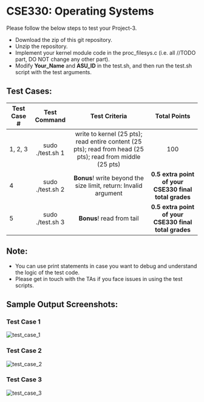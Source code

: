 # CSE330: Operating Systems 

Please follow the below steps to test your Project-3. 

- Download the zip of this git repository.
- Unzip the repository.
- Implement your kernel module code in the proc\_filesys.c (i.e. all //TODO part, DO NOT change any other part).
- Modify **Your_Name** and **ASU_ID** in the test.sh, and then run the test.sh script with the test arguments. 

## Test Cases:

| Test Case #   | Test Command  | Test Criteria  | Total Points |
| ------------- |:-------------:| :-----:|:-----:|
| 1, 2, 3 | sudo ./test.sh 1 | write to kernel (25 pts); read entire content (25 pts); read from head (25 pts); read from middle (25 pts) | 100 |
| 4 | sudo ./test.sh 2 | **Bonus**! write beyond the size limit, return: Invalid argument | **0.5 extra point of your CSE330 final total grades** |
| 5 | sudo ./test.sh 3 | **Bonus**! read from tail | **0.5 extra point of your CSE330 final total grades** |

## Note: 
- You can use print statements in case you want to debug and understand the logic of the test code.
- Please get in touch with the TAs if you face issues in using the test scripts.

## Sample Output Screenshots:

### Test Case 1
![test_case_1](sample_output/test1.png)

### Test Case 2
![test_case_2](sample_output/test2.png)

### Test Case 3
![test_case_3](sample_output/test3.png)

